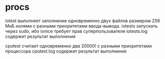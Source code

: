 # procs
iotest выполняет заполнение одновременно двух файлов размером 256 МиБ нолями с разными приоритетами ввода-вывода.
iotests запускать через sudo, ибо ionice требует прав суперпользователя
iotests.log содержит результат выполнения

cputest считает одновременно два 20000! с разными приоритетами процессора
cputest.log содержит результат выполнения
